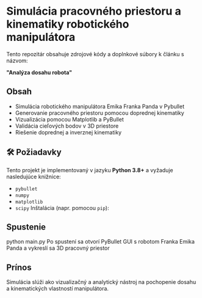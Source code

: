 # Simulácia pracovného priestoru a kinematiky robotického manipulátora

Tento repozitár obsahuje zdrojové kódy a doplnkové súbory k článku s názvom:

**"Analýza dosahu robota"**

## Obsah
- Simulácia robotického manipulátora Emika Franka Panda v Pybullet
- Generovanie pracovného priestoru pomocou doprednej kinematiky
- Vizualizácia pomocou Matplotlib a PyBullet
- Validácia cieľových bodov v 3D priestore
- Riešenie doprednej a inverznej kinematiky

## 🛠️ Požiadavky
Tento projekt je implementovaný v jazyku **Python 3.8+** a vyžaduje nasledujúce knižnice:
- `pybullet`
- `numpy`
- `matplotlib`
- `scipy`
Inštalácia (napr. pomocou `pip`):

## Spustenie
python main.py
Po spustení sa otvorí PyBullet GUI s robotom Franka Emika Panda a vykreslí sa 3D pracovný priestor

## Prínos
Simulácia slúži ako vizualizačný a analytický nástroj na pochopenie dosahu a kinematických vlastností manipulátora. 


